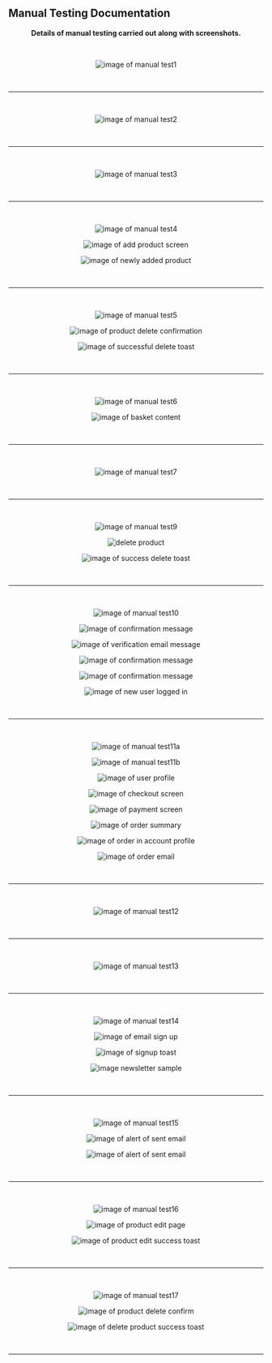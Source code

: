 
## Manual Testing Documentation

<p align="center" width="100%"> 
<strong>Details of manual testing carried out along with screenshots.</strong></p>
<br>


<p align="center" width="100%"> 
<img src="testing_images/test1_image.png" alt="image of manual test1" width=""/>
</p>

<br>

---

<br>

<p align="center" width="100%"> 
<img src="testing_images/test2_image.png" alt="image of manual test2" width=""/>
</p>

<br>

---

<br>

<p align="center" width="100%"> 
<img src="testing_images/test3_image.png" alt="image of manual test3" width=""/>
</p>

<br>

---

<br>

<p align="center" width="100%"> 
<img src="testing_images/test4_image.png" alt="image of manual test4" width=""/>
</p>
<p align="center" width="100%"> 
<img src="testing_images/add_product_test.png" alt="image of add product screen" width=""/>
</p>
<p align="center" width="100%"> 
<img src="testing_images/new_product_added.png" alt="image of newly added product" width=""/>
</p>

<br>

---

<br>

<p align="center" width="100%"> 
<img src="testing_images/test5_image.png" alt="image of manual test5" width=""/>
</p>
<p align="center" width="100%"> 
<img src="testing_images/product_delete_confirm.png" alt="image of product delete confirmation" width=""/>
</p>
<p align="center" width="100%"> 
<img src="testing_images/product_delete_toast.png" alt="image of successful delete toast" width=""/>
</p>

<br>

---

<br>

<p align="center" width="100%"> 
<img src="testing_images/test6_image.png" alt="image of manual test6" width=""/>
</p>
<p align="center" width="100%"> 
<img src="testing_images/basket_with_items.png" alt="image of basket content" width=""/>
</p>

<br>

---

<br>

<p align="center" width="100%"> 
<img src="testing_images/test7_image.png" alt="image of manual test7" width=""/>
</p>

<br>

---

<br>

<p align="center" width="100%"> 
<img src="testing_images/test9_image.png" alt="image of manual test9" width=""/>
</p>
<p align="center" width="100%"> 
<img src="testing_images/product_delete_confirm.png" alt="delete product" width=""/>
</p>
<p align="center" width="100%"> 
<img src="testing_images/product_delete_toast.png" alt="image of success delete toast" width=""/>
</p>

<br>

---

<br>

<p align="center" width="100%"> 
<img src="testing_images/test10_image.png" alt="image of manual test10" width=""/>
</p>
<p align="center" width="100%"> 
<img src="testing_images/toast_confirm_email_sent.png" alt="image of confirmation message" width=""/>
</p>
<p align="center" width="100%"> 
<img src="testing_images/verification_email.png" alt="image of verification email message" width=""/>
</p>
<p align="center" width="100%"> 
<img src="testing_images/confirm_email_message.png" alt="image of confirmation message" width=""/>
</p>
<p align="center" width="100%"> 
<img src="testing_images/account_successfully_confirmed.png" alt="image of confirmation message" width=""/>
</p>
<p align="center" width="100%"> 
<img src="testing_images/sucessfully_logged_in.png" alt="image of new user logged in" width=""/>
</p>

<br>

---

<br>

<p align="center" width="100%"> 
<img src="testing_images/test11_a_image.png" alt="image of manual test11a" width=""/>
</p>
<p align="center" width="100%"> 
<img src="testing_images/test11_b_image.png" alt="image of manual test11b" width=""/>
</p>
<p align="center" width="100%"> 
<img src="testing_images/update_profile_page.png" alt="image of user profile" width=""/>
</p>
<p align="center" width="100%"> 
<img src="testing_images/checkout_screen.png" alt="image of checkout screen" width=""/>
</p>
<p align="center" width="100%"> 
<img src="testing_images/payment_screen_overlay.png" alt="image of payment screen" width=""/>
</p>
<p align="center" width="100%"> 
<img src="testing_images/order_summary.png" alt="image of order summary" width=""/>
</p>
<p align="center" width="100%"> 
<img src="testing_images/profile_page_with_order.png" alt="image of order in account profile" width=""/>
</p>
<p align="center" width="100%"> 
<img src="testing_images/email_of_order.png" alt="image of order email" width=""/>
</p>

<br>

---

<br>

<p align="center" width="100%"> 
<img src="testing_images/test12_image.png" alt="image of manual test12" width=""/>
</p>

<br>

---

<br>

<p align="center" width="100%"> 
<img src="testing_images/test13_image.png" alt="image of manual test13" width=""/>
</p>

<br>

---

<br>

<p align="center" width="100%"> 
<img src="testing_images/test14_image.png" alt="image of manual test14" width=""/>
</p>
<p align="center" width="100%"> 
<img src="testing_images/newsletter_signup_form.png" alt="image of email sign up" width=""/>
</p>
<p align="center" width="100%"> 
<img src="testing_images/newsletter_signup_success_toast.png" alt="image of signup toast" width=""/>
</p>
<p align="center" width="100%"> 
<img src="testing_images/newsletter_sample.png" alt="image newsletter sample" width=""/>
</p>

<br>

---

<br>

<p align="center" width="100%"> 
<img src="testing_images/test15_image.png" alt="image of manual test15" width=""/>
</p>
<p align="center" width="100%"> 
<img src="testing_images/subscriber_list.png" alt="image of alert of sent email" width=""/>
</p>
<p align="center" width="100%"> 
<img src="testing_images/newsletter_sent_toast.png" alt="image of alert of sent email" width=""/>
</p>

<br>

---

<br>

<p align="center" width="100%"> 
<img src="testing_images/test16_image.png" alt="image of manual test16" width=""/>
</p>
<p align="center" width="100%"> 
<img src="testing_images/product_edit.png" alt="image of product edit page" width=""/>
</p>
<p align="center" width="100%"> 
<img src="testing_images/product_updated_success_toast.png" alt="image of product edit success toast" width=""/>
</p>

<br>

---

<br>

<p align="center" width="100%"> 
<img src="testing_images/test17_image.png" alt="image of manual test17" width=""/>
</p>
<p align="center" width="100%"> 
<img src="testing_images/product_delete_confirm.png" alt="image of product delete confirm" width=""/>
</p>
<p align="center" width="100%"> 
<img src="testing_images/product_delete_toast.png" alt="image of delete product success toast" width=""/>
</p>

<br>

---